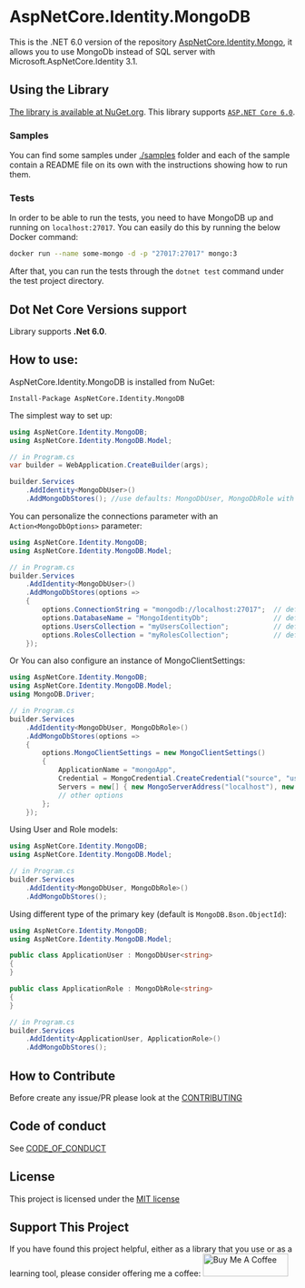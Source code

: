 # AspNetCore.Identity.MongoDB
This is the .NET 6.0 version of the repository [AspNetCore.Identity.Mongo](https://github.com/matteofabbri/AspNetCore.Identity.Mongo), it allows you to use MongoDb instead of SQL server with Microsoft.AspNetCore.Identity 3.1.

## Using the Library

[The library is available at NuGet.org](https://www.nuget.org/packages/AspNetCore.Identity.MongoDB). This library supports [`ASP.NET Core 6.0`](https://docs.microsoft.com/it-it/aspnet/core/introduction-to-aspnet-core?view=aspnetcore-6.0).

### Samples

You can find some samples under [./samples](./samples) folder and each of the sample contain a README file on its own with the instructions showing how to run them.

### Tests

In order to be able to run the tests, you need to have MongoDB up and running on `localhost:27017`. You can easily do this by running the below Docker command:

```bash
docker run --name some-mongo -d -p "27017:27017" mongo:3
```

After that, you can run the tests through the `dotnet test` command under the test project directory.

## Dot Net Core Versions support

Library supports **.Net 6.0**.

## How to use:
AspNetCore.Identity.MongoDB is installed from NuGet:
```
Install-Package AspNetCore.Identity.MongoDB
```
The simplest way to set up:
```csharp
using AspNetCore.Identity.MongoDB;
using AspNetCore.Identity.MongoDB.Model;

// in Program.cs 
var builder = WebApplication.CreateBuilder(args);

builder.Services
    .AddIdentity<MongoDbUser>()
    .AddMongoDbStores(); //use defaults: MongoDbUser, MongoDbRole with primary key of type MongoDB.Bson.ObjectId
```

You can personalize the connections parameter with an `Action<MongoDbOptions>` parameter:
```csharp
using AspNetCore.Identity.MongoDB;
using AspNetCore.Identity.MongoDB.Model;

// in Program.cs 
builder.Services
    .AddIdentity<MongoDbUser>()
    .AddMongoDbStores(options =>
    {
        options.ConnectionString = "mongodb://localhost:27017";  // default "mongodb://localhost/default"
        options.DatabaseName = "MongoIdentityDb";                // default "identityDB"
        options.UsersCollection = "myUsersCollection";           // default "identity.users"
        options.RolesCollection = "myRolesCollection";           // default "identity.roles"
    });
```
Or You can also configure an instance of MongoClientSettings:
```csharp
using AspNetCore.Identity.MongoDB;
using AspNetCore.Identity.MongoDB.Model;
using MongoDB.Driver;

// in Program.cs 
builder.Services
    .AddIdentity<MongoDbUser, MongoDbRole>()
    .AddMongoDbStores(options =>
    {
        options.MongoClientSettings = new MongoClientSettings()
        {
            ApplicationName = "mongoApp",
            Credential = MongoCredential.CreateCredential("source", "username", "password"),
            Servers = new[] { new MongoServerAddress("localhost"), new MongoServerAddress("127.0.0.1", 27017) },
            // other options
        };
    });
```

Using User and Role models:
```csharp
using AspNetCore.Identity.MongoDB;
using AspNetCore.Identity.MongoDB.Model;

// in Program.cs 
builder.Services
    .AddIdentity<MongoDbUser, MongoDbRole>()
    .AddMongoDbStores();
```

Using different type of the primary key (default is `MongoDB.Bson.ObjectId`):
```csharp
using AspNetCore.Identity.MongoDB;
using AspNetCore.Identity.MongoDB.Model;

public class ApplicationUser : MongoDbUser<string>
{
}

public class ApplicationRole : MongoDbRole<string>
{
}

// in Program.cs 
builder.Services
    .AddIdentity<ApplicationUser, ApplicationRole>()
    .AddMongoDbStores();
```

## How to Contribute
Before create any issue/PR please look at the [CONTRIBUTING](./CONTRIBUTING.md)

## Code of conduct
See [CODE_OF_CONDUCT](./CODE_OF_CONDUCT.md)

## License
This project is licensed under the [MIT license](./LICENSE.txt)

## Support This Project
If you have found this project helpful, either as a library that you use or as a learning tool, please consider offering me a coffee: <a href="https://www.buymeacoffee.com/spin973" target="_blank"><img height="40px" src="https://cdn.buymeacoffee.com/buttons/default-orange.png" alt="Buy Me A Coffee" style="max-height: 42px;width: 150px !important;" ></a>

